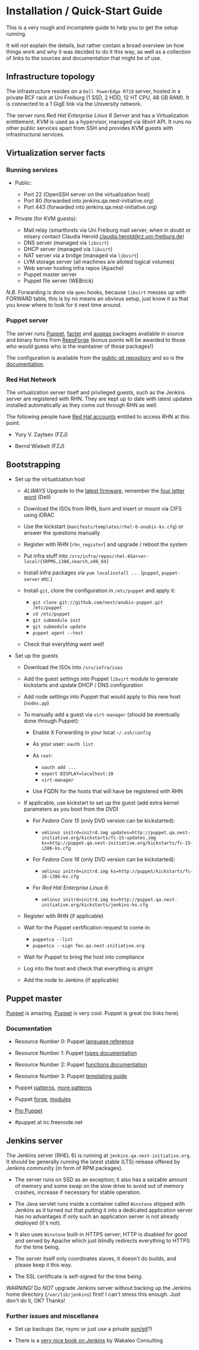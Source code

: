 Installation / Quick-Start Guide
================================

This is a very rough and incomplete guide to help you to get the setup running.

It will not explain the details, but rather contain a broad overview on how things work and why it was decided to do it this way, as well as a collection of links to the sources and documentation that might be of use.

Infrastructure topology
-----------------------

The infrastructure resides on a `Dell PowerEdge R710` server, hosted in a private BCF rack at Uni Freiburg (1 SSD, 2 HDD, 12 HT CPU, 48 GB RAM). It is connected to a 1 GigE link via the University network.

The server runs *Red Hat Enterprise Linux 6 Server* and has a Virtualization entitlement. _KVM_ is used as a hypervisor, managed via _libvirt_ API. It runs no other public services apart from SSH and provides KVM guests with infrastructural services.

Virtualization server facts
---------------------------

### Running services

- Public:
  
    + Port 22  (OpenSSH server on the virtualization host)
    + Port 80  (forwarded into jenkins.qa.nest-initiative.org)
    + Port 443 (forwarded into jenkins.qa.nest-initiative.org)
  
- Private (for KVM guests):
  
    + Mail relay (smarthosts via Uni Freiburg mail server, when in doubt or misery contact Claudia Herold <claudia.herold@rz.uni-freiburg.de>)
    + DNS server (managed via `libvirt`)
    + DHCP server (managed via `libvirt`)
    + NAT server via a bridge (managed via `libvirt`)
    + LVM storage server (all machines are alloted logical volumes)
    + Web server hosting infra repos (Apache)
    + Puppet master server
    + Puppet file server (WEBrick)

*N.B.* Forwarding is done via `qemu` hooks, because `libvirt` messes up with FORWARD table, this is by no means an obvious setup, just know it so that you know where to look for it next time around.

### Puppet server

The server runs [Puppet][pkg-puppet], [facter][pkg-facter] and [augeas][pkg-augeas] packages available in source and binary forms from [RepoForge][repoforge] (bonus points will be awarded to those who would guess who is the maintainer of those packages!)

  [repoforge]: https://github.com/repoforge/rpms
  [pkg-puppet]: http://pkgs.repoforge.org/puppet/
  [pkg-facter]: http://pkgs.repoforge.org/facter/
  [pkg-augeas]: http://pkgs.repoforge.org/augeas/

The configuration is available from the [public git repository][anubis-puppet] and so is the [documentation][anubis-docs].

  [anubis-docs]: http://git.zaytsev.net/?p=anubis-docs.git;a=summary
  [anubis-puppet]: http://git.zaytsev.net/?p=anubis-puppet.git;a=summary

### Red Hat Network

The virtualization server itself and privileged guests, such as the Jenkins server are registered with RHN. They are kept up to date with latest updates installed automatically as they come out through RHN as well.

The following people have [Red Hat accounts][redhat-account] entitled to access RHN at this point:

- Yury V. Zaytsev (FZJ)
- Bernd Wiebelt (FZJ)

  [redhat-account]: https://www.redhat.com/wapps/ugc

Bootstrapping
-------------

- Set up the virtualization host
  
    + *ALWAYS* Upgrade to the [latest firmware][dell-firmware], remember the [four letter word][ssd-woes] (Dell)
  
    + Download the ISOs from RHN, burn and insert or mount via CIFS using iDRAC
    + Use the kickstart (`manifests/templates/rhel-6-anubis-ks.cfg`) or answer the questions manually
    + Register with RHN (`rhn_register`) and upgrade / reboot the system
    + Put infra stuff into `/srv/infra/repos/rhel-6Server-local/{SRPMS,i386,noarch,x86_64}`
    + Install infra packages via `yum localinstall ...` (`puppet`, `puppet-server` etc.)
  
    + Install `git`, clone the configuration in `/etc/puppet` and apply it:
        * `git clone git://github.com/nest/anubis-puppet.git /etc/puppet`
        * `cd /etc/puppet`
        * `git submodule init`
        * `git submodule update`
        * `puppet agent --test`
  
    + Check that everything went well!
  
  [dell-firmware]: http://yury.zaytsev.net/press/2011/06/04/dell-poweredge-r710-firmware.html
  [ssd-woes]: http://yury.zaytsev.net/press/2011/06/07/minimum-io-size-and-buggy-firmware.html

- Set up the guests
  
    + Download the ISOs into `/srv/infra/isos`
  
    + Add the guest settings into Puppet `libvirt` module to generate kickstarts and update DHCP / DNS configuration
  
    + Add node settings into Puppet that would apply to this new host (`nodes.pp`)
  
    + To manually add a guest via `virt-manager` (should be eventually done through Puppet):
  
        * Enable X Forwarding in your local `~/.ssh/config`
  
        * As your user: `xauth list`
  
        * As `root`: 
            - `xauth add ...`
            - `export DISPLAY=localhost:10`
            - `virt-manager`
  
        * Use FQDN for the hosts that will have be registered with RHN
  
    + If applicable, use kickstart to set up the guest (add extra kernel parameters as you boot from the DVD)
  
        * For _Fedora Core 15_ (only DVD version can be kickstarted):
            - `vmlinuz initrd=initrd.img updates=http://puppet.qa.nest-initiative.org/kickstarts/fc-15-updates.img ks=http://puppet.qa.nest-initiative.org/kickstarts/fc-15-i386-ks.cfg`
  
        * For _Fedora Core 16_ (only DVD version can be kickstarted):
            - `vmlinuz initrd=initrd.img ks=http://puppet/kickstarts/fc-16-i386-ks.cfg`
  
        * For _Red Hat Enterprise Linux 6_:
            - `vmlinuz initrd=initrd.img ks=http://puppet.qa.nest-initiative.org/kickstarts/jenkins-ks.cfg`
  
    + Register with RHN (if applicable)
  
    + Wait for the Puppet certification request to come in:
  
        * `puppetca --list`
        * `puppetca --sign foo.qa.nest-initiative.org`
  
    + Wait for Puppet to bring the host into compliance
  
    + Log into the host and check that everything is alright
  
    + Add the node to Jenkins (if applicable)

Puppet master
-------------

[Puppet][puppet-site] is amazing. [Puppet][puppet-github] is very cool. Puppet is great (no links here).

  [puppet-site]: http://www.puppetlabs.com/
  [puppet-github]: https://github.com/puppetlabs/

### Documentation

- Resource Number 0: Puppet [language reference][puppet-language]
- Resource Number 1: Puppet [types documentation][puppet-types]
- Resource Number 2: Puppet [functions documentation][puppet-functions]
- Resource Number 3: Puppet [templating guide][puppet-templates]
- Puppet [patterns][puppet-patterns-1], [more patterns][puppet-patterns-2]
- Puppet [forge][puppet-forge], [modules][puppet-modules]
- [Pro Puppet][puppet-book]
- #puppet at irc.freenode.net

  [puppet-language]: http://docs.puppetlabs.com/guides/language_guide.html
  [puppet-types]: http://docs.puppetlabs.com/references/stable/type.html
  [puppet-functions]: http://docs.puppetlabs.com/references/stable/function.html
  [puppet-templates]: http://docs.puppetlabs.com/guides/templating.html
  [puppet-patterns-1]: http://projects.puppetlabs.com/projects/puppet/wiki/Puppet_Patterns
  [puppet-patterns-2]: http://projects.puppetlabs.com/projects/puppet/wiki/Patterns
  [puppet-forge]: http://forge.puppetlabs.com/
  [puppet-modules]: http://projects.puppetlabs.com/projects/puppet/wiki/Puppet_Modules
  [puppet-book]: http://www.apress.com/9781430230571

Jenkins server
--------------

The Jenkins server (RHEL 6) is running at `jenkins.qa.nest-initiative.org`. It should be generally running the latest stable (LTS) release offered by Jenkins community (in form of RPM packages).

- The server runs on SSD as an exception; it also has a seizable amount of memory and some swap on the slow drive to avoid out of memory crashes, increase if necessary for stable operation.

- The Java servlet runs inside a container called `Winstone` shipped with Jenkins as it turned out that putting it into a dedicated application server has no advantages if only such an application server is not already deployed (it's not).

- It also uses `Winstone` built-in HTTPS server; HTTP is disabled for good and served by Apache which just blindly redirects everything to HTTPS for the time being.

- The server itself only coordinates slaves, it doesn't do builds, and please keep it this way.

- The SSL certificate is self-signed for the time being.

*WARNING!* Do _NOT_ upgrade Jenkins server without backing up the Jenkins home directory (`/var/lib/jenkins`) first! I can't stress this enough. Just don't do it, OK? Thanks!

### Further issues and miscellanea

- Set up backups (tar, rsync or just use a private [svn/git][jenkins-backups]?)

  [jenkins-backups]: http://jenkins-ci.org/content/keeping-your-configuration-and-data-subversion

- There is a [very nice book on Jenkins][jenkins-book] by Wakaleo Consulting

  [jenkins-book]: http://www.wakaleo.com/books/jenkins-the-definitive-guide

